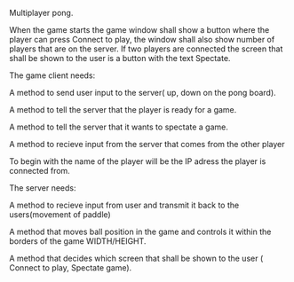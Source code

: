 Multiplayer pong.

When the game starts the game window shall show a button where the player can press Connect to play, 
the window shall also show number of players that are on the server. 
If two players are connected the screen that shall be shown to the user is a button with the text Spectate.

The game client needs:

A method to send user input to the server( up, down on the pong board).

A method to tell the server that the player is ready for a game.

A method to tell the server that it wants to spectate a game.

A method to recieve input from the server that comes from the other player

To begin with the name of the player will be the IP adress the player is connected from.





The server needs:

A method to recieve input from user and transmit it back to the users(movement of paddle)

A method that moves ball position in the game and controls it within the borders of the game WIDTH/HEIGHT.

A method that decides which screen that shall be shown to the user ( Connect to play, Spectate game).




